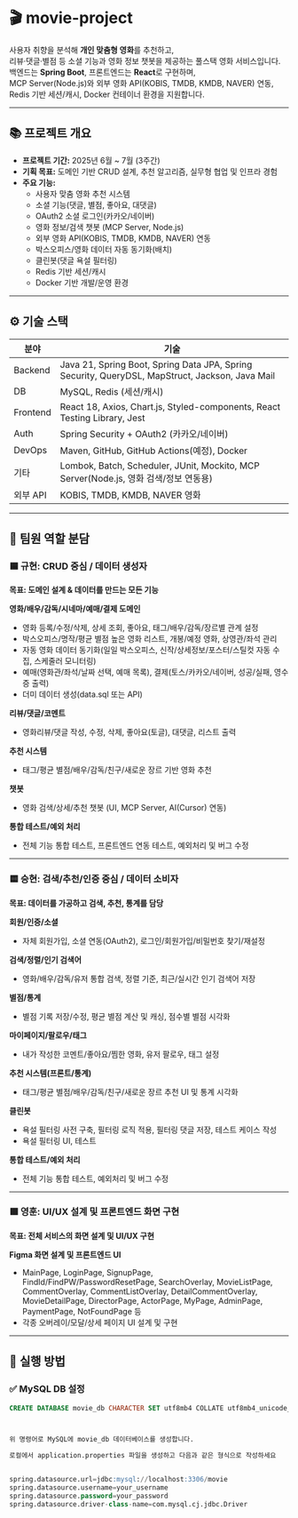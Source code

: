 # 🎬 movie-project

사용자 취향을 분석해 **개인 맞춤형 영화**를 추천하고,  
리뷰·댓글·별점 등 소셜 기능과 영화 정보 챗봇을 제공하는 풀스택 영화 서비스입니다.  
백엔드는 **Spring Boot**, 프론트엔드는 **React**로 구현하며,  
MCP Server(Node.js)와 외부 영화 API(KOBIS, TMDB, KMDB, NAVER) 연동,  
Redis 기반 세션/캐시, Docker 컨테이너 환경을 지원합니다.

---

## 📚 프로젝트 개요

- **프로젝트 기간:** 2025년 6월 ~ 7월 (3주간)
- **기획 목표:** 도메인 기반 CRUD 설계, 추천 알고리즘, 실무형 협업 및 인프라 경험
- **주요 기능:** 
  - 사용자 맞춤 영화 추천 시스템
  - 소셜 기능(댓글, 별점, 좋아요, 대댓글)
  - OAuth2 소셜 로그인(카카오/네이버)
  - 영화 정보/검색 챗봇 (MCP Server, Node.js)
  - 외부 영화 API(KOBIS, TMDB, KMDB, NAVER) 연동
  - 박스오피스/영화 데이터 자동 동기화(배치)
  - 클린봇(댓글 욕설 필터링)
  - Redis 기반 세션/캐시
  - Docker 기반 개발/운영 환경

---

## ⚙️ 기술 스택

| 분야      | 기술                                                                                  |
|-----------|--------------------------------------------------------------------------------------|
| Backend   | Java 21, Spring Boot, Spring Data JPA, Spring Security, QueryDSL, MapStruct, Jackson, Java Mail |
| DB        | MySQL, Redis (세션/캐시)                                                             |
| Frontend  | React 18, Axios, Chart.js, Styled-components, React Testing Library, Jest            |
| Auth      | Spring Security + OAuth2 (카카오/네이버)                                             |
| DevOps    | Maven, GitHub, GitHub Actions(예정), Docker                                          |
| 기타      | Lombok, Batch, Scheduler, JUnit, Mockito, MCP Server(Node.js, 영화 검색/정보 연동용) |
| 외부 API  | KOBIS, TMDB, KMDB, NAVER 영화                                                        |

---

## 👥 팀원 역할 분담

### 🟦 규현: CRUD 중심 / 데이터 생성자
**목표: 도메인 설계 & 데이터를 만드는 모든 기능**

**영화/배우/감독/시네마/예매/결제 도메인**
- 영화 등록/수정/삭제, 상세 조회, 좋아요, 태그/배우/감독/장르별 관계 설정
- 박스오피스/명작/평균 별점 높은 영화 리스트, 개봉/예정 영화, 상영관/좌석 관리
- 자동 영화 데이터 동기화(일일 박스오피스, 신작/상세정보/포스터/스틸컷 자동 수집, 스케줄러 모니터링)
- 예매(영화관/좌석/날짜 선택, 예매 목록), 결제(토스/카카오/네이버, 성공/실패, 영수증 출력)
- 더미 데이터 생성(data.sql 또는 API)

**리뷰/댓글/코멘트**
- 영화리뷰/댓글 작성, 수정, 삭제, 좋아요(토글), 대댓글, 리스트 출력

**추천 시스템**
- 태그/평균 별점/배우/감독/친구/새로운 장르 기반 영화 추천

**챗봇**
- 영화 검색/상세/추천 챗봇 (UI, MCP Server, AI(Cursor) 연동)

**통합 테스트/예외 처리**
- 전체 기능 통합 테스트, 프론트엔드 연동 테스트, 예외처리 및 버그 수정

---

### 🟨 승현: 검색/추천/인증 중심 / 데이터 소비자
**목표: 데이터를 가공하고 검색, 추천, 통계를 담당**

**회원/인증/소셜**
- 자체 회원가입, 소셜 연동(OAuth2), 로그인/회원가입/비밀번호 찾기/재설정

**검색/정렬/인기 검색어**
- 영화/배우/감독/유저 통합 검색, 정렬 기준, 최근/실시간 인기 검색어 저장

**별점/통계**
- 별점 기록 저장/수정, 평균 별점 계산 및 캐싱, 점수별 별점 시각화

**마이페이지/팔로우/태그**
- 내가 작성한 코멘트/좋아요/찜한 영화, 유저 팔로우, 태그 설정

**추천 시스템(프론트/통계)**
- 태그/평균 별점/배우/감독/친구/새로운 장르 추천 UI 및 통계 시각화

**클린봇**
- 욕설 필터링 사전 구축, 필터링 로직 적용, 필터링 댓글 저장, 테스트 케이스 작성
- 욕설 필터링 UI, 테스트

**통합 테스트/예외 처리**
- 전체 기능 통합 테스트, 예외처리 및 버그 수정

---

### 🟩 영훈: UI/UX 설계 및 프론트엔드 화면 구현
**목표: 전체 서비스의 화면 설계 및 UI/UX 구현**

**Figma 화면 설계 및 프론트엔드 UI**
- MainPage, LoginPage, SignupPage, FindId/FindPW/PasswordResetPage, SearchOverlay, MovieListPage, CommentOverlay, CommentListOverlay, DetailCommentOverlay, MovieDetailPage, DirectorPage, ActorPage, MyPage, AdminPage, PaymentPage, NotFoundPage 등  
- 각종 오버레이/모달/상세 페이지 UI 설계 및 구현


---

## 🚀 실행 방법

### ✅ MySQL DB 설정

```sql
CREATE DATABASE movie_db CHARACTER SET utf8mb4 COLLATE utf8mb4_unicode_ci;



위 명령어로 MySQL에 movie_db 데이터베이스를 생성합니다.

로컬에서 application.properties 파일을 생성하고 다음과 같은 형식으로 작성하세요


spring.datasource.url=jdbc:mysql://localhost:3306/movie
spring.datasource.username=your_username
spring.datasource.password=your_password
spring.datasource.driver-class-name=com.mysql.cj.jdbc.Driver

